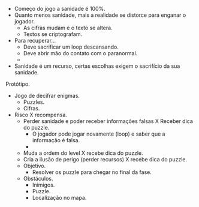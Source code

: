 * Começo do jogo a sanidade é 100%.
* Quanto menos sanidade, mais a realidade se distorce para enganar o jogador.
	* As cifras mudam e o texto se altera.
	* Textos se criptografam.
* Para recuperar...
	* Deve sacrificar um loop descansando.
	* Deve abrir mão do contato com o paranormal.
	* 
* Sanidade é um recurso, certas escolhas exigem o sacrifício da sua sanidade.

Protótipo.
* Jogo de decifrar enigmas.
	* Puzzles.
	* Cifras.
* Risco X recompensa.
	* Perder sanidade e poder receber informações falsas X Receber dica do puzzle.
		* O jogador pode jogar novamente (loop) e saber que a informação é falsa.
		*  
	* Muda a ordem do level X recebe dica do puzzle.
	* Cria a ilusão de perigo (perder recursos) X recebe dica do puzzle.
  * Objetivo.
	  * Resolver os puzzle para chegar no final da fase.
  * Obstáculos.
	  * Inimigos.
	  * Puzzle.
	  * Localização no mapa.